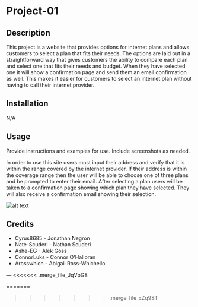 # Project-01

## Description

This project is a website that provides options for internet plans and allows customers to select a plan that fits their needs. The options are laid out in a straightforward way that gives customers the ability to compare each plan and select one that fits their needs and budget. When they have selected one it will show a confirmation page and send them an email confirmation as well. This makes it easier for customers to select an internet plan without having to call their internet provider.   


## Installation

N/A

## Usage

Provide instructions and examples for use. Include screenshots as needed.

In order to use this site users must input their address and verify that it is within the range covered by the internet provider. If their address is within the coverage range then the user will be able to choose one of three plans and be prompted to enter their email. After selecting a plan users will be taken to a confirmation page showing which plan they have selected. They will also receive a confirmation email showing their selection. 

![alt text](assets/images/screenshot.png)

## Credits

* Cyrus8685 - Jonathan Negron
* Nate-Scuderi - Nathan Scuderi
* Ashe-EG - Alek Goss
* ConnorLuks - Connor O'Halloran
* Arosswhich - Abigail Ross-Whichello


—
<<<<<<< .merge_file_JqVpG8

=======
>>>>>>> .merge_file_xZq9ST
